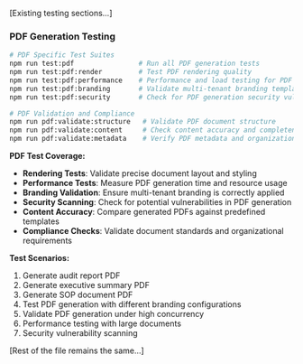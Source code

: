 [Existing testing sections...]

### PDF Generation Testing
```bash
# PDF Specific Test Suites
npm run test:pdf                # Run all PDF generation tests
npm run test:pdf:render         # Test PDF rendering quality
npm run test:pdf:performance    # Performance and load testing for PDF generation
npm run test:pdf:branding       # Validate multi-tenant branding templates
npm run test:pdf:security       # Check for PDF generation security vulnerabilities

# PDF Validation and Compliance
npm run pdf:validate:structure   # Validate PDF document structure
npm run pdf:validate:content     # Check content accuracy and completeness
npm run pdf:validate:metadata    # Verify PDF metadata and organizational branding
```

**PDF Test Coverage:**
- **Rendering Tests**: Validate precise document layout and styling
- **Performance Tests**: Measure PDF generation time and resource usage
- **Branding Validation**: Ensure multi-tenant branding is correctly applied
- **Security Scanning**: Check for potential vulnerabilities in PDF generation
- **Content Accuracy**: Compare generated PDFs against predefined templates
- **Compliance Checks**: Validate document standards and organizational requirements

**Test Scenarios:**
1. Generate audit report PDF
2. Generate executive summary PDF
3. Generate SOP document PDF
4. Test PDF generation with different branding configurations
5. Validate PDF generation under high concurrency
6. Performance testing with large documents
7. Security vulnerability scanning

[Rest of the file remains the same...]